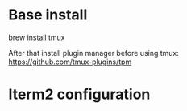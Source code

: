 # Base install

brew install tmux

After that install plugin manager before using tmux: https://github.com/tmux-plugins/tpm

# Iterm2 configuration


